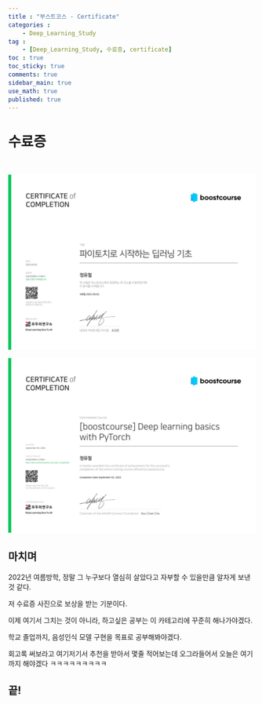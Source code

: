 ```yaml
---
title : "부스트코스 - Certificate"
categories :
    - Deep_Learning_Study
tag :
    - [Deep_Learning_Study, 수료증, certificate]
toc : true
toc_sticky: true 
comments: true
sidebar_main: true
use_math: true
published: true
---
```


# 수료증
<br>
<p align="center"><img src="/MYPICS/Deep_Learning/certificate/certificate_ko.jpg" width = "700" ></p>

<p align="center"><img src="/MYPICS/Deep_Learning/certificate/certificate_en.jpg" width = "700" ></p>

## 마치며

2022년 여름방학, 정말 그 누구보다 열심히 살았다고 자부할 수 있을만큼 알차게 보낸 것 같다.

저 수료증 사진으로 보상을 받는 기분이다.

이제 여기서 그치는 것이 아니라, 하고싶은 공부는 이 카테고리에 꾸준히 해나가야겠다.

학교 졸업까지, 음성인식 모델 구현을 목표로 공부해봐야겠다.

회고록 써보라고 여기저기서 추천을 받아서 몇줄 적어보는데 오그라들어서 오늘은 여기까지 해야겠다 ㅋㅋㅋㅋㅋㅋㅋㅋㅋ

## 끝!